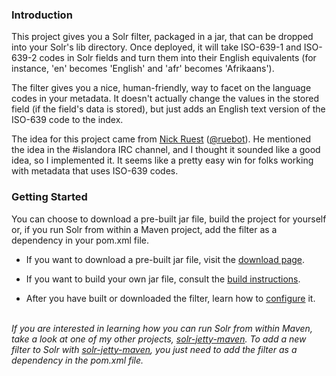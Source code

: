 ### Introduction

This project gives you a Solr filter, packaged in a jar, that can be dropped into your Solr's lib directory.  Once deployed, it will take ISO-639-1 and ISO-639-2 codes in Solr fields and turn them into their English equivalents (for instance, 'en' becomes 'English' and 'afr' becomes 'Afrikaans').

The filter gives you a nice, human-friendly, way to facet on the language codes in your metadata.  It doesn't actually change the values in the stored field (if the field's data is stored), but just adds an English text version of the ISO-639 code to the index.

The idea for this project came from <a href="https://github.com/ruebot">Nick Ruest</a> (<a href="https://twitter.com/ruebot">@ruebot</a>).  He mentioned the idea in the #islandora IRC channel, and I thought it sounded like a good idea, so I implemented it.  It seems like a pretty easy win for folks working with metadata that uses ISO-639 codes.

### Getting Started

You can choose to download a pre-built jar file, build the project for yourself or, if you run Solr from within a Maven project, add the filter as a dependency in your pom.xml file.

* If you want to download a pre-built jar file, visit the [download page](download.html "Download the Solr ISO-639 Filter").

* If you want to build your own jar file, consult the [build instructions](build.html "Build the Solr ISO-639 Filter").

* After you have built or downloaded the filter, learn how to [configure](configure.html "Configure Solr to use Solr ISO-639 Filter") it.

_<br/>If you are interested in learning how you can run Solr from within Maven, take a look at one of my other projects, <a href="http://projects.freelibrary.info/solr-jetty-maven">solr-jetty-maven</a>.  To add a new filter to Solr with <a href="http://projects.freelibrary.info/solr-jetty-maven">solr-jetty-maven</a>, you just need to add the filter as a dependency in the pom.xml file._